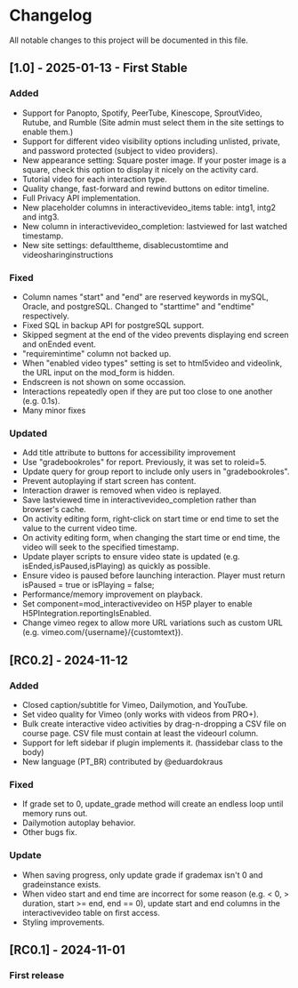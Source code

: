 # Changelog

All notable changes to this project will be documented in this file.

## [1.0] - 2025-01-13 - First Stable
### Added
- Support for Panopto, Spotify, PeerTube, Kinescope, SproutVideo, Rutube, and Rumble (Site admin must select them in the site settings to enable them.)
- Support for different video visibility options including unlisted, private, and password protected (subject to video providers).
- New appearance setting: Square poster image. If your poster image is a square, check this option to display it nicely on the activity card.
- Tutorial video for each interaction type.
- Quality change, fast-forward and rewind buttons on editor timeline.
- Full Privacy API implementation.
- New placeholder columns in interactivevideo_items table: intg1, intg2 and intg3.
- New column in interactivevideo_completion: lastviewed for last watched timestamp.
- New site settings: defaulttheme, disablecustomtime and videosharinginstructions

### Fixed
- Column names "start" and "end" are reserved keywords in mySQL, Oracle, and postgreSQL. Changed to "starttime" and "endtime" respectively.
- Fixed SQL in backup API for postgreSQL support.
- Skipped segment at the end of the video prevents displaying end screen and onEnded event.
- "requiremintime" column not backed up.
- When "enabled video types" setting is set to html5video and videolink, the URL input on the mod_form is hidden.
- Endscreen is not shown on some occassion.
- Interactions repeatedly open if they are put too close to one another (e.g. 0.1s).
- Many minor fixes

### Updated
- Add title attribute to buttons for accessibility improvement
- Use "gradebookroles" for report. Previously, it was set to roleid=5.
- Update query for group report to include only users in "gradebookroles".
- Prevent autoplaying if start screen has content.
- Interaction drawer is removed when video is replayed.
- Save lastviewed time in interactivevideo_completion rather than browser's cache.
- On activity editing form, right-click on start time or end time to set the value to the current video time.
- On activity editing form, when changing the start time or end time, the video will seek to the specified timestamp.
- Update player scripts to ensure video state is updated (e.g. isEnded,isPaused,isPlaying) as quickly as possible.
- Ensure video is paused before launching interaction. Player must return isPaused = true or isPlaying = false;
- Performance/memory improvement on playback.
- Set component=mod_interactivevideo on H5P player to enable H5PIntegration.reportingIsEnabled.
- Change vimeo regex to allow more URL variations such as custom URL (e.g. vimeo.com/{username}/{customtext}).

## [RC0.2] - 2024-11-12
### Added
- Closed caption/subtitle for Vimeo, Dailymotion, and YouTube.
- Set video quality for Vimeo (only works with videos from PRO+).
- Bulk create interactive video activities by drag-n-dropping a CSV file on course page. CSV file must contain at least the videourl column.
- Support for left sidebar if plugin implements it. (hassidebar class to the body)
- New language (PT_BR) contributed by @eduardokraus

### Fixed
- If grade set to 0, update_grade method will create an endless loop until memory runs out.
- Dailymotion autoplay behavior.
- Other bugs fix.

### Update
- When saving progress, only update grade if grademax isn't 0 and gradeinstance exists.
- When video start and end time are incorrect for some reason (e.g. < 0, > duration, start >= end, end == 0), update start and end columns in the interactivevideo table on first access.
- Styling improvements.

## [RC0.1] - 2024-11-01

### First release